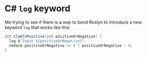 # C# `log` keyword

Me trying to see if there is a way to bend Roslyn to introduce a new keyword `log` that works like this:

```csharp
int ClamToPositive(int positiveOrNegative) {
  log $"Input ${positiveOrNegative}";
  return positiveOrNegative >= 0 ? positiveOrNegative : 0;
}
```
